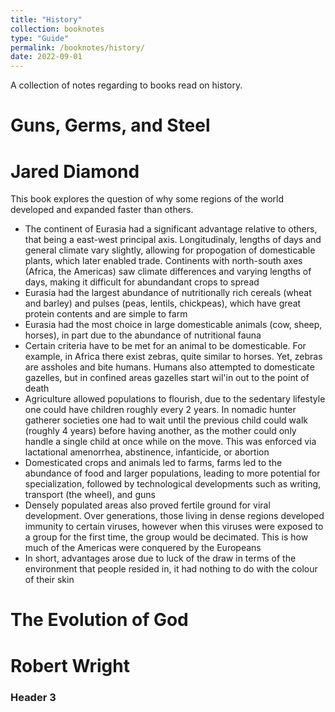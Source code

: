 ```yaml
---
title: "History"
collection: booknotes
type: "Guide"
permalink: /booknotes/history/
date: 2022-09-01
---
```


A collection of notes regarding to books read on history.

Guns, Germs, and Steel
======
Jared Diamond
======
This book explores the question of why some regions of the world developed and expanded faster than others.
* The continent of Eurasia had a significant advantage relative to others, that being a east-west principal axis. Longitudinaly, lengths of days and general climate vary slightly, allowing for propogation of domesticable plants, which later enabled trade. Continents with north-south axes (Africa, the Americas) saw climate differences and varying lengths of days, making it difficult for abundandant crops to spread
* Eurasia had the largest abundance of nutritionally rich cereals (wheat and barley) and pulses (peas, lentils, chickpeas), which have great protein contents and are simple to farm
*	Eurasia had the most choice in large domesticable animals (cow, sheep, horses), in part due to the abundance of nutritional fauna
  * Certain criteria have to be met for an animal to be domesticable. For example, in Africa there exist zebras, quite similar to horses. Yet, zebras are assholes and bite humans. Humans also attempted to domesticate gazelles, but in confined areas gazelles start wil'in out to the point of death
* Agriculture allowed populations to flourish, due to the sedentary lifestyle one could have children roughly every 2 years. In nomadic hunter gatherer societies one had to wait until the previous child could walk (roughly 4 years) before having another, as the mother could only handle a single child at once while on the move. This was enforced via lactational amenorrhea, abstinence, infanticide, or abortion
* Domesticated crops and animals led to farms, farms led to the abundance of food and larger populations, leading to more potential for specialization, followed by technological developments such as writing, transport (the wheel), and guns
* Densely populated areas also proved fertile ground for viral development. Over generations, those living in dense regions developed immunity to certain viruses, however when this viruses were exposed to a group for the first time, the group would be decimated. This is how much of the Americas were conquered by the Europeans
* In short, advantages arose due to luck of the draw in terms of the environment that people resided in, it had nothing to do with the colour of their skin

The Evolution of God
======
Robert Wright
======
### Header 3 ###


